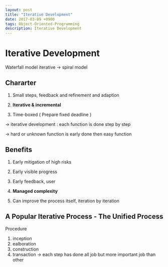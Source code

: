 ```yaml
---
layout: post
title: "Iterative Development"
date: 2017-03-09 +0900
tags: Object-Oriented-Programming
description: Iterative Development
---
```



Iterative Development
=============
Waterfall model iterative -> spiral model

Chararter
-------------

1. Small steps, feedback and refinement and adaption

2. **Iterative & incremental**

3. Time-boxed ( Prepare fixed deadline )

-> iterative development : each function is done step by step

-> hard or unknown function is early done then easy function

Benefits
-------------

1. Early mitigation of high risks

2. Early visible progress

3. Early feedback, user

4. **Managed complexity**

5. Can improve the process itself, iteration by iteration

A Popular Iterative Process - The Unified Process
-------------

Procedure
1. inception 
2. ealboration
3. construction
4. transaction
-> each step has done all job but more important job than other

